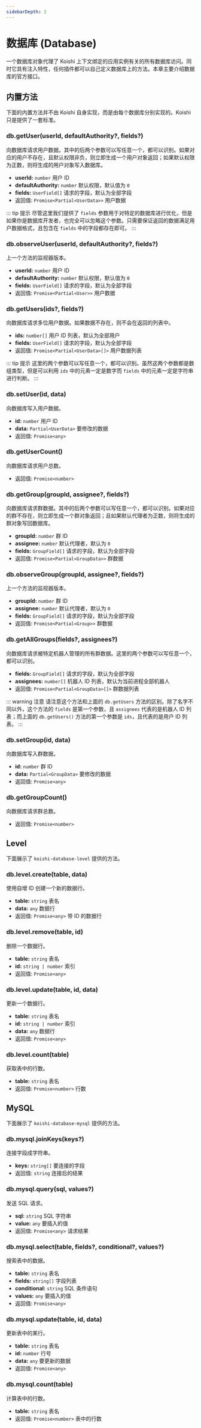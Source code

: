 ```yaml
---
sidebarDepth: 2
---
```


# 数据库 (Database)

一个数据库对象代理了 Koishi 上下文绑定的应用实例有关的所有数据库访问。同时它具有注入特性，任何插件都可以自己定义数据库上的方法。本章主要介绍数据库的官方接口。

## 内置方法

下面的内置方法并不由 Koishi 自身实现，而是由每个数据库分别实现的。Koishi 只是提供了一套标准。

### db.getUser(userId, defaultAuthority?, fields?)

向数据库请求用户数据。其中的后两个参数可以写任意一个，都可以识别。如果对应的用户不存在，且默认权限非负，则立即生成一个用户对象返回；如果默认权限为正数，则将生成的用户对象写入数据库。

- **userId:** `number` 用户 ID
- **defaultAuthority:** `number` 默认权限，默认值为 `0`
- **fields:** `UserField[]` 请求的字段，默认为全部字段
- 返回值: `Promise<Partial<UserData>>` 用户数据

::: tip 提示
尽管这里我们提供了 `fields` 参数用于对特定的数据库进行优化，但是如果你是数据库开发者，也完全可以忽略这个参数。只需要保证返回的数据满足用户数据格式，且包含在 `fields` 中的字段都存在即可。
:::

### db.observeUser(userId, defaultAuthority?, fields?)

上一个方法的监视器版本。

- **userId:** `number` 用户 ID
- **defaultAuthority:** `number` 默认权限，默认值为 `0`
- **fields:** `UserField[]` 请求的字段，默认为全部字段
- 返回值: `Promise<Partial<User>>` 用户数据

### db.getUsers(ids?, fields?)

向数据库请求多位用户数据。如果数据不存在，则不会在返回的列表中。

- **ids:** `number[]` 用户 ID 列表，默认为全部用户
- **fields:** `UserField[]` 请求的字段，默认为全部字段
- 返回值: `Promise<Partial<UserData>[]>` 用户数据列表

::: tip 提示
这里的两个参数可以写任意一个，都可以识别。虽然这两个参数都是数组类型，但是可以利用 `ids` 中的元素一定是数字而 `fields` 中的元素一定是字符串进行判断。
:::

### db.setUser(id, data)

向数据库写入用户数据。

- **id:** `number` 用户 ID
- **data:** `Partial<UserData>` 要修改的数据
- 返回值: `Promise<any>`

### db.getUserCount()

向数据库请求用户总数。

- 返回值: `Promise<number>`


### db.getGroup(groupId, assignee?, fields?)

向数据库请求群数据。其中的后两个参数可以写任意一个，都可以识别。如果对应的群不存在，则立即生成一个群对象返回；且如果默认代理者为正数，则将生成的群对象写回数据库。

- **groupId:** `number` 群 ID
- **assignee:** `number` 默认代理者，默认为 `0`
- **fields:** `GroupField[]` 请求的字段，默认为全部字段
- 返回值: `Promise<Partial<GroupData>>` 群数据

### db.observeGroup(groupId, assignee?, fields?)

上一个方法的监视器版本。

- **groupId:** `number` 群 ID
- **assignee:** `number` 默认代理者，默认为 `0`
- **fields:** `GroupField[]` 请求的字段，默认为全部字段
- 返回值: `Promise<Partial<Group>>` 群数据

### db.getAllGroups(fields?, assignees?)

向数据库请求被特定机器人管理的所有群数据。这里的两个参数可以写任意一个，都可以识别。

- **fields:** `GroupField[]` 请求的字段，默认为全部字段
- **assignees:** `number[]` 机器人 ID 列表，默认为当前进程全部机器人
- 返回值: `Promise<Partial<GroupData>[]>` 群数据列表

::: warning 注意
请注意这个方法和上面的 `db.getUsers` 方法的区别。除了名字不同以外，这个方法的 `fields` 是第一个参数，且 `assignees` 代表的是机器人 ID 列表；而上面的 `db.getUsers()` 方法的第一个参数是 `ids`，且代表的是用户 ID 列表。
:::

### db.setGroup(id, data)

向数据库写入群数据。

- **id:** `number` 群 ID
- **data:** `Partial<GroupData>` 要修改的数据
- 返回值: `Promise<any>`

### db.getGroupCount()

向数据库请求群总数。

- 返回值: `Promise<number>`

## Level

下面展示了 `koishi-database-level` 提供的方法。

### db.level.create(table, data)

使用自增 ID 创建一个新的数据行。

- **table:** `string` 表名
- **data:** `any` 数据行
- 返回值: `Promise<any>` 带 ID 的数据行

### db.level.remove(table, id)

删除一个数据行。

- **table:** `string` 表名
- **id:** `string | number` 索引
- 返回值: `Promise<any>`

### db.level.update(table, id, data)

更新一个数据行。

- **table:** `string` 表名
- **id:** `string | number` 索引
- **data:** `any` 数据行
- 返回值: `Promise<any>`

### db.level.count(table)

获取表中的行数。

- **table:** `string` 表名
- 返回值: `Promise<number>` 行数

## MySQL

下面展示了 `koishi-database-mysql` 提供的方法。

### db.mysql.joinKeys(keys?)

连接字段成字符串。

- **keys:** `string[]` 要连接的字段
- 返回值: `string` 连接后的结果

### db.mysql.query(sql, values?)

发送 SQL 请求。

- **sql:** `string` SQL 字符串
- **value:** `any` 要插入的值
- 返回值: `Promise<any>` 请求结果

### db.mysql.select(table, fields?, conditional?, values?)

搜索表中的数据。

- **table:** `string` 表名
- **fields:** `string[]` 字段列表
- **conditional:** `string` SQL 条件语句
- **values:** `any` 要插入的值
- 返回值: `Promise<any>`

### db.mysql.update(table, id, data)

更新表中的某行。

- **table:** `string` 表名
- **id:** `number` 行号
- **data:** `any` 要更新的数据
- 返回值: `Promise<any>`

### db.mysql.count(table)

计算表中的行数。

- **table:** `string` 表名
- 返回值: `Promise<number>` 表中的行数
